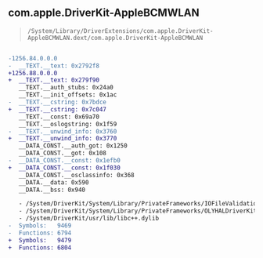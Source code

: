 ## com.apple.DriverKit-AppleBCMWLAN

> `/System/Library/DriverExtensions/com.apple.DriverKit-AppleBCMWLAN.dext/com.apple.DriverKit-AppleBCMWLAN`

```diff

-1256.84.0.0.0
-  __TEXT.__text: 0x2792f8
+1256.88.0.0.0
+  __TEXT.__text: 0x279f90
   __TEXT.__auth_stubs: 0x24a0
   __TEXT.__init_offsets: 0x1ac
-  __TEXT.__cstring: 0x7bdce
+  __TEXT.__cstring: 0x7c047
   __TEXT.__const: 0x69a70
   __TEXT.__oslogstring: 0x1f59
-  __TEXT.__unwind_info: 0x3760
+  __TEXT.__unwind_info: 0x3770
   __DATA_CONST.__auth_got: 0x1250
   __DATA_CONST.__got: 0x108
-  __DATA_CONST.__const: 0x1efb0
+  __DATA_CONST.__const: 0x1f030
   __DATA_CONST.__osclassinfo: 0x368
   __DATA.__data: 0x590
   __DATA.__bss: 0x940

   - /System/DriverKit/System/Library/PrivateFrameworks/IOFileValidation.framework/IOFileValidation
   - /System/DriverKit/System/Library/PrivateFrameworks/OLYHALDriverKit.framework/OLYHALDriverKit
   - /System/DriverKit/usr/lib/libc++.dylib
-  Symbols:   9469
-  Functions: 6794
+  Symbols:   9479
+  Functions: 6804
 

```
